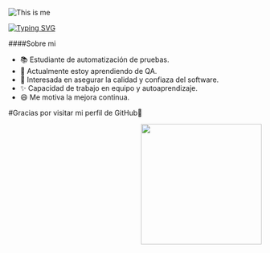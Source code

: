 ![This is me](https://scoreapps.com/blog/wp-content/uploads/desarrollo-web.png.webp)


[![Typing SVG](https://readme-typing-svg.herokuapp.com?duration=6500&color=777777&background=00000000&width=500&height=120&size=40&lines=++Hola!+Soy+Andreina+🌻)](https://git.io/typing-svg)



####Sobre mi

- 📚 Estudiante de automatización de pruebas.
- 🌱 Actualmente estoy aprendiendo de QA.
- 💬 Interesada en asegurar la calidad y confiaza del software.
- ✨ Capacidad de trabajo en equipo y autoaprendizaje.
- 😄 Me motiva la mejora continua.





#Gracias por visitar mi perfil de GitHub👋

<img align= "right" width= "240" src= "https://pa1.narvii.com/6580/8098c6e9207376889eeb0532d9f5a0723c4d73f5_hq.gif"/>